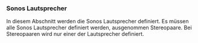 ﻿### Sonos Lautsprecher

In diesem Abschnitt werden die Sonos Lautsprecher definiert.
Es müssen alle Sonos Lautsprecher definiert werden, ausgenommen Stereopaare.
Bei Stereopaaren wird nur einer der Lautsprecher definiert.

